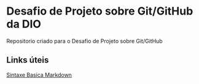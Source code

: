 # Desafio de Projeto sobre Git/GitHub da DIO
Repositorio criado para o Desafio de Projeto sobre Git/GitHub

## Links úteis
[Sintaxe Basica Markdown](https://www.markdownguide.org/basic-syntax/)
